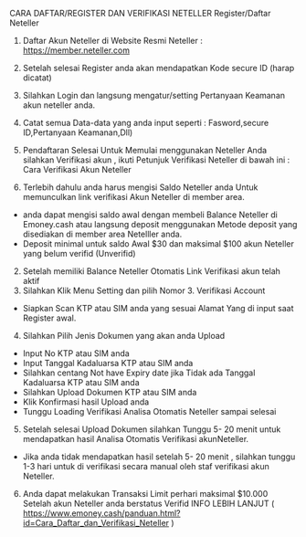 CARA DAFTAR/REGISTER DAN VERIFIKASI NETELLER
Register/Daftar Neteller
1. Daftar Akun Neteller di Website Resmi Neteller : https://member.neteller.com

2. Setelah selesai Register anda akan mendapatkan Kode secure ID (harap dicatat) 
3. Silahkan Login dan langsung mengatur/setting Pertanyaan Keamanan akun neteller anda.
4. Catat semua Data-data yang anda input seperti : Fasword,secure ID,Pertanyaan Keamanan,Dll)
5. Pendaftaran Selesai 
Untuk Memulai menggunakan Neteller Anda silahkan Verifikasi akun , ikuti Petunjuk Verifikasi Neteller di bawah ini :
Cara Verifikasi Akun Neteller
1. Terlebih dahulu anda harus mengisi Saldo Neteller anda Untuk memunculkan link verifikasi Akun Neteller di member area.
* anda dapat mengisi saldo awal dengan membeli Balance Neteller di Emoney.cash atau langsung deposit menggunakan Metode deposit yang disediakan di member area Netelller anda. 
* Deposit minimal untuk saldo Awal $30 dan maksimal $100 akun Neteller yang belum verifid (Unverifid)
2. Setelah memiliki Balance Neteller Otomatis Link Verifikasi akun telah aktif
3. Silahkan Klik Menu Setting dan pilih Nomor 3. Verifikasi Account 
* Siapkan Scan KTP atau SIM anda yang sesuai Alamat Yang di input saat Register awal.
4. Silahkan Pilih Jenis Dokumen yang akan anda Upload
* Input No KTP atau SIM anda 
* Input Tanggal Kadaluarsa KTP atau SIM anda
* Silahkan centang Not have Expiry date jika Tidak ada Tanggal Kadaluarsa KTP atau SIM anda
* Silahkan Upload Dokumen KTP atau SIM anda
* Klik Konfirmasi hasil Upload anda
* Tunggu Loading Verifikasi Analisa Otomatis Neteller sampai selesai
5. Setelah selesai Upload Dokumen silahkan Tunggu 5- 20 menit untuk mendapatkan hasil Analisa Otomatis Verifikasi akunNeteller.
* Jika anda tidak mendapatkan hasil setelah 5- 20 menit , silahkan tunggu 1-3 hari untuk di verifikasi secara manual oleh staf verifikasi akun Neteller.
6. Anda dapat melakukan Transaksi Limit perhari maksimal $10.000 Setelah akun Neteller anda berstatus Verifid
INFO LEBIH LANJUT ( https://www.emoney.cash/panduan.html?id=Cara_Daftar_dan_Verifikasi_Neteller )
